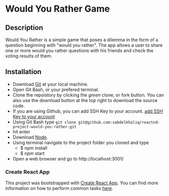 # Would You Rather Game

## Description

Would You Rather is a simple game that poses a dilemma in the form of a question beginning with "would you rather". The app allows  a user to share one or more would you rather questions with his friends and check the voting results of them.

## Installation

- Download [Git](https://git-scm.com/downloads) at your local machine.
- Open Git Bash, or your prefered terminal.
- Clone the repoistory by clicking the _green_ clone, or fork button. You can also use the download button at the top right to download the source code.
- If you are using Github, you can add SSH Key to your account. [add SSH Key to your account](https://help.github.com/en/enterprise/2.15/user/articles/adding-a-new-ssh-key-to-your-github-account)
- Using Git Bash type ```git clone git@github.com:sabdelkhaliq/reactnd-project-would-you-rather.git```
- hit enter
- Download [Node](http://nodejs.org/).
- Using terminal navigate to the project folder you cloned and type 
    - $ npm install
    - $ npm start
- Open a web browser and go to http://localhost:3001/

### Create React App

This project was bootstrapped with [Create React App](https://github.com/facebookincubator/create-react-app). You can find more information on how to perform common tasks [here](https://github.com/facebookincubator/create-react-app/blob/master/packages/react-scripts/template/README.md).
